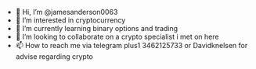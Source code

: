 - 👋 Hi, I’m @jamesanderson0063
- 👀 I’m interested in cryptocurrency
- 🌱 I’m currently learning binary options and trading
- 💞️ I’m looking to collaborate on a crypto specialist i met on here
- 📫 How to reach me via telegram plus1 3462125733 or Davidknelsen for advise regarding crypto

<!---
jamesanderson0063/jamesanderson0063 is a ✨ special ✨ repository because its `README.md` (this file) appears on your GitHub profile.
You can click the Preview link to take a look at your changes.
--->
